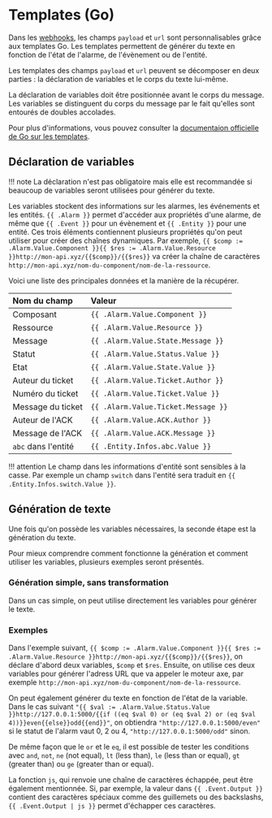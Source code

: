 # Templates (Go)

Dans les [webhooks](index.md), les champs `payload` et `url` sont personnalisables grâce aux templates Go. Les templates permettent de générer du texte en fonction de l'état de l'alarme, de l'évènement ou de l'entité.

Les templates des champs `payload` et `url` peuvent se décomposer en deux parties : la déclaration de variables et le corps du texte lui-même.

La déclaration de variables doit être positionnée avant le corps du message. Les variables se distinguent du corps du message par le fait qu'elles sont entourés de doubles accolades.

Pour plus d'informations, vous pouvez consulter la [documentaion officielle de Go sur les templates](https://golang.org/pkg/text/template).

## Déclaration de variables

!!! note
    La déclaration n'est pas obligatoire mais elle est recommandée si beaucoup de variables seront utilisées pour générer du texte.

Les variables stockent des informations sur les alarmes, les événements et les entités. `{{ .Alarm }}` permet d'accéder aux propriétés d'une alarme, de même que `{{ .Event }}` pour un évènement et `{{ .Entity }}` pour une entité. Ces trois éléments contiennent plusieurs propriétés qu'on peut utiliser pour créer des chaînes dynamiques. Par exemple, `{{ $comp := .Alarm.Value.Component }}{{ $res := .Alarm.Value.Resource }}http://mon-api.xyz/{{$comp}}/{{$res}}` va créer la chaîne de caractères `http://mon-api.xyz/nom-du-component/nom-de-la-ressource`.

Voici une liste des principales données et la manière de la récupérer.

| Nom du champ        | Valeur                              |
|:--------------------|:------------------------------------|
| Composant           | `{{ .Alarm.Value.Component }}`      |
| Ressource           | `{{ .Alarm.Value.Resource }}`       |
| Message             | `{{ .Alarm.Value.State.Message }}`  |
| Statut              | `{{ .Alarm.Value.Status.Value }}`   |
| Etat                | `{{ .Alarm.Value.State.Value }}`    |
| Auteur du ticket    | `{{ .Alarm.Value.Ticket.Author }}`  |
| Numéro du ticket    | `{{ .Alarm.Value.Ticket.Value }}`   |
| Message du ticket   | `{{ .Alarm.Value.Ticket.Message }}` |
| Auteur de l'ACK     | `{{ .Alarm.Value.ACK.Author }}`     |
| Message de l'ACK    | `{{ .Alarm.Value.ACK.Message }}`    |
| `abc` dans l'entité | `{{ .Entity.Infos.abc.Value }}`     |

!!! attention
    Le champ dans les informations d'entité sont sensibles à la casse. Par exemple un champ `switch` dans l'entité sera traduit en `{{ .Entity.Infos.switch.Value }}`.

## Génération de texte

Une fois qu'on possède les variables nécessaires, la seconde étape est la génération du texte.

Pour mieux comprendre comment fonctionne la génération et comment utiliser les variables, plusieurs exemples seront présentés.

### Génération simple, sans transformation

Dans un cas simple, on peut utilise directement les variables pour générer le texte.

### Exemples

Dans l'exemple suivant, `{{ $comp := .Alarm.Value.Component }}{{ $res := .Alarm.Value.Resource }}http://mon-api.xyz/{{$comp}}/{{$res}}`, on déclare d'abord deux variables, `$comp` et `$res`. Ensuite, on utilise ces deux variables pour générer l'adress URL que va appeler le moteur axe, par exemple `http://mon-api.xyz/nom-du-component/nom-de-la-ressource`.

On peut également générer du texte en fonction de l'état de la variable. Dans le cas suivant `"{{ $val := .Alarm.Value.Status.Value }}http://127.0.0.1:5000/{{if ((eq $val 0) or (eq $val 2) or (eq $val 4))}}even{{else}}odd{{end}}"`, on obtiendra `"http://127.0.0.1:5000/even"` si le statut de l'alarm vaut 0, 2 ou 4, `"http://127.0.0.1:5000/odd"` sinon.

De même façon que le `or` et le `eq`, il est possible de tester les conditions avec `and`, `not`, `ne` (not equal), `lt` (less than), `le` (less than or equal), `gt` (greater than) ou `ge` (greater than or equal).

La fonction `js`, qui renvoie une chaîne de caractères échappée, peut être également mentionnée. Si, par exemple, la valeur dans `{{ .Event.Output }}` contient des caractères spéciaux comme des guillemets ou des backslashs, `{{ .Event.Output | js }}` permet d'échapper ces caractères.
